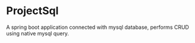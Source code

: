 # ProjectSql
A spring boot application connected with mysql database, performs CRUD using native mysql query.
